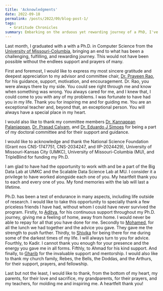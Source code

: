 ```yaml
---
title: 'Acknowledgments'
date: 2022-09-18
permalink: /posts/2022/09/blog-post-1/
tags:
  - Gratitude Chronicles
summary: Embarking on the arduous yet rewarding journey of a PhD, I've encountered countless mentors, friends, and supporters who have played pivotal roles in shaping my academic journey. In my blog, "Gratitude Chronicles," I express heartfelt thanks to those who fueled my passion, offered guidance, and stood by me through the challenges
---
```

Last month, I graduated with a with a Ph.D. in Computer Science from the [University of Missouri-Columbia](https://missouri.edu), bringing an end to what has been a challenging, fulfilling, and rewarding journey. This would not have been possible without the endlees support and prayers of many.

First and foremost, I would like to express my most sincere gratitude and deepest appreciation to my advisor and committee chair, [Dr. Praveen Rao](https://sites.google.com/view/raopraveen), for his guidance, support, motivation, and encouragement. Dr. Rao, you were always there by my side. You could see right through me and know when something was wrong. You always cared for me, and I knew that, I could come to you with any of my problems. I was fortunate to have had you in my life. Thank you for inspiring me and for guiding me. You are an exceptional teacher and, beyond that, an exceptional person. You will always have a special place in my heart.

I would also like to thank my committee members [Dr. Kannappan Palaniappan](https://www.linkedin.com/in/kannappan-palaniappan-a860731/), [Dr. Prasad Calyam](https://www.linkedin.com/in/prasad-calyam-0b001a1/), and [Dr. Eduardo J Simoes](https://www.linkedin.com/in/ejsconsulting/) for being a part of my doctoral committee and for their support and guidance.

I would like to acknowledge and thank the National Science Foundation (Grant nos CNS-1747751, CNS-2034247, and IIP-2024429), University of Missouri-Kansas City (UMKC), University of Missouri-Columbia (MU), and TripleBlind for funding my Ph.D.

I am glad to have had the opportunity to work with and be a part of the Big Data Lab at UMKC and the Scalable Data Science Lab at MU. I consider it a privilege to have worked alongside each one of you. My heartfelt thank you to each and every one of you. My fond memories with the lab will last a lifetime.

Ph.D. has been a test of endurance in many aspects, including life outside of research. I would like to take this opportunity to specially thank a few priceless friends I have had, without whom I could have never survived the program. Firstly, to [Aditya](https://www.linkedin.com/in/aditya-soman/), for his continuous support throughout my Ph.D. journey, giving me a feeling of home, away from home. I would never be able to repay for all that you have done for me. Secondly to [Mohamed](https://www.linkedin.com/in/gharibim/), for all the lunch we had together and the advice you gave. They gave me the strength to push further. Thirdly, to [Shivika](https://www.linkedin.com/in/shivika-prasanna/) for being there for me during some of the darkest times of my life. I will always turn to you for advice. Fourthly, to Kadir. I cannot thank you enough for your presence and the energy you gave me in all forms. Fifthly, to Ahmad for his kind support. And finally, to [Gharib](https://www.linkedin.com/in/ggharibi/) for the invaluable support and mentorship. I would also like to thank my church family, Rebes, the Bells, the Doddas, and the Arthurs, for their support, prayers, and fellowship.

Last but not the least, I would like to thank, from the bottom of my heart, my parents, for their love and sacrifice, my grandparents, for their prayers, and my teachers, for molding me and inspiring me. A heartfelt thank you!

[comment]: <> (This post will show up by default. To disable scheduling of future posts, edit `config.yml` and set `future: false`.)